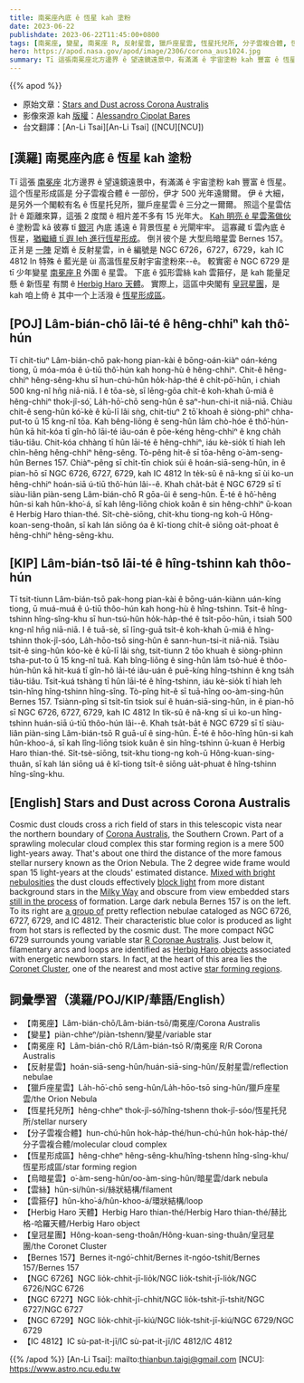 ```yaml
---
title: 南冕座內底 ê 恆星 kah 塗粉
date: 2023-06-22
publishdate: 2023-06-22T11:45:00+0800
tags: [南冕座, 變星, 南冕座 R, 反射星雲, 獵戶座星雲, 恆星托兒所, 分子雲複合體, 恆星形成區, 烏暗星雲, Bernes 157, NGC 6726, NGC 6727, NGC 6729, IC 4812, Herbig Haro 天體, 皇冠星團, 雲絲, 雲箍仔]
hero: https://apod.nasa.gov/apod/image/2306/corona_aus1024.jpg
summary: Tī 這張南冕座北方邊界 ê 望遠鏡遠景中，有滿滿 ê 宇宙塗粉 kah 豐富 ê 恆星。
---
```


{{% apod %}}

- 原始文章：[Stars and Dust across Corona Australis](https://apod.nasa.gov/apod/ap230622.html)
- 影像來源 kah [版權][copyright]：[Alessandro Cipolat Bares](https://www.juzaphoto.com/galleria.php?cat=6&srt=mcommento&show=1&tempo=&l=it)
- 台文翻譯：[An-Li Tsai][An-Li Tsai] ([NCU][NCU])

## [漢羅] 南冕座內底 ê 恆星 kah 塗粉
Tī 這張 [南冕座][Corona Australis] 北方邊界 ê 望遠鏡遠景中，有滿滿 ê 宇宙塗粉 kah 豐富 ê 恆星。
這个恆星形成區是 分子雲複合體 ê 一部份，伊才 500 光年遠爾爾。
伊 ê 大細，是另外一个閣較有名 ê 恆星托兒所，獵戶座星雲 ê 三分之一爾爾。
照這个星雲估計 ê 距離來算，這張 2 度闊 ê 相片差不多有 15 光年大。
[Kah 明亮 ê 星雲濫做伙][Mixed with bright nebulosities] ê 塗粉雲 kā 彼寡 tī [銀河][Milky Way] 內底 遙遠 ê 背景恆星 ê 光閘牢牢。
這寡藏 tī 雲內底 ê 恆星，[猶繼續 tī 遐 leh 進行恆星形成][still in the process]。
倒爿彼个是 大型烏暗星雲 Bernes 157。
正爿是 [一陣][a group of] 足媠 ê 反射星雲，in ê 編號是 NGC 6726，6727，6729，kah IC 4812
In 特殊 ê 藍光是 ùi 高溫恆星反射宇宙塗粉來--ê。
較實密 ê NGC 6729 是 tī 少年變星 [南冕座 R][R Coronae Australis] 外圍 ê 星雲。
下底 ê 弧形雲絲 kah 雲箍仔，是 kah 能量足懸 ê 新恆星 有關 ê [Herbig Haro 天體][Herbig Haro objects]。
實際上，這區中央閣有 [皇冠星團][Coronet Cluster]，是 kah 咱上倚 ê 其中一个上活潑 ê [恆星形成區][star forming regions]。

## [POJ] Lâm-bián-chō lāi-té ê hêng-chhiⁿ kah thô͘-hún
Tī chit-tiuⁿ Lâm-bián-chō pak-hong pian-kài ê bōng-oán-kiàⁿ oán-kéng tiong, ū móa-móa ê ú-tiū thô͘-hún kah hong-hù ê hêng-chhiⁿ.
Chit-ê hêng-chhiⁿ hêng-sêng-khu sī hun-chú-hûn ho̍k-ha̍p-thé ê chi̍t-pō͘-hūn, i chiah 500 kng-nî hn̄g niā-niā.
I ê tōa-sè, sī lēng-gōa chi̍t-ê koh-khah ū-miâ ê hêng-chhiⁿ thok-jî-só͘, La̍h-hō͘-chō seng-hûn ê saⁿ-hun-chi-it niā-niā.
Chiàu chit-ê seng-hûn kó͘-kè ê kū-lī lâi sǹg, chit-tiuⁿ 2 tō͘ khoah ê siòng-phìⁿ chha-put-to ū 15 kng-nî tōa.
Kah bêng-liōng ê seng-hûn lām chò-hóe ê thô͘-hún-hûn kā hit-kóa tī gîn-hô lāi-té iâu-oán ê pōe-kéng hêng-chhiⁿ ê kng cha̍h tiâu-tiâu.
Chit-kóa chhàng tī hûn lāi-té ê hêng-chhiⁿ, iáu kè-sio̍k tī hiah leh chìn-hêng hêng-chhiⁿ hêng-sêng.
Tò-pêng hit-ê sī tōa-hêng o͘-àm-seng-hûn Bernes 157.
Chiàⁿ-pêng sī chi̍t-tīn chiok súi ê hoán-siā-seng-hûn, in ê pian-hō sī NGC 6726, 6727, 6729, kah IC 4812
In te̍k-sû ê nâ-kng sī ùi ko-un hêng-chhiⁿ hoán-siā ú-tiū thô͘-hún lâi--ê.
Khah cha̍t-ba̍t ê NGC 6729 sī tī siàu-liân piàn-seng Lâm-bián-chō R gōa-ûi ê seng-hûn.
Ē-té ê hô͘-hêng hûn-si kah hûn-kho͘-á, sī kah lêng-liōng chiok koân ê sin hêng-chhiⁿ ū-koan ê Herbig Haro thian-thé.
Si̍t-chè-siōng, chit-khu tiong-ng koh-ū Hông-koan-seng-thoân, sī kah lán siōng óa ê kî-tiong chi̍t-ê siōng oa̍t-phoat ê hêng-chhiⁿ hêng-sêng-khu.

## [KIP] Lâm-bián-tsō lāi-té ê hîng-tshinn kah thôo-hún
Tī tsit-tiunn Lâm-bián-tsō pak-hong pian-kài ê bōng-uán-kiànn uán-kíng tiong, ū muá-muá ê ú-tiū thôo-hún kah hong-hù ê hîng-tshinn.
Tsit-ê hîng-tshinn hîng-sîng-khu sī hun-tsú-hûn ho̍k-ha̍p-thé ê tsi̍t-pōo-hūn, i tsiah 500 kng-nî hn̄g niā-niā.
I ê tuā-sè, sī līng-guā tsi̍t-ê koh-khah ū-miâ ê hîng-tshinn thok-jî-sóo, La̍h-hōo-tsō sing-hûn ê sann-hun-tsi-it niā-niā.
Tsiàu tsit-ê sing-hûn kóo-kè ê kū-lī lâi sǹg, tsit-tiunn 2 tōo khuah ê siòng-phìnn tsha-put-to ū 15 kng-nî tuā.
Kah bîng-liōng ê sing-hûn lām tsò-hué ê thôo-hún-hûn kā hit-kuá tī gîn-hô lāi-té iâu-uán ê puē-kíng hîng-tshinn ê kng tsa̍h tiâu-tiâu.
Tsit-kuá tshàng tī hûn lāi-té ê hîng-tshinn, iáu kè-sio̍k tī hiah leh tsìn-hîng hîng-tshinn hîng-sîng.
Tò-pîng hit-ê sī tuā-hîng oo-àm-sing-hûn Bernes 157.
Tsiànn-pîng sī tsi̍t-tīn tsiok suí ê huán-siā-sing-hûn, in ê pian-hō sī NGC 6726, 6727, 6729, kah IC 4812
In ti̍k-sû ê nâ-kng sī uì ko-un hîng-tshinn huán-siā ú-tiū thôo-hún lâi--ê.
Khah tsa̍t-ba̍t ê NGC 6729 sī tī siàu-liân piàn-sing Lâm-bián-tsō R guā-uî ê sing-hûn.
Ē-té ê hôo-hîng hûn-si kah hûn-khoo-á, sī kah lîng-liōng tsiok kuân ê sin hîng-tshinn ū-kuan ê Herbig Haro thian-thé.
Si̍t-tsè-siōng, tsit-khu tiong-ng koh-ū Hông-kuan-sing-thuân, sī kah lán siōng uá ê kî-tiong tsi̍t-ê siōng ua̍t-phuat ê hîng-tshinn hîng-sîng-khu.

## [English] Stars and Dust across Corona Australis
Cosmic dust clouds cross a rich field of stars in this telescopic vista near the northern boundary of [Corona Australis][Corona Australis], the Southern Crown.
Part of a sprawling molecular cloud complex this star forming region is a mere 500 light-years away.
That's about one third the distance of the more famous stellar nursery known as the Orion Nebula.
The 2 degree wide frame would span 15 light-years at the clouds' estimated distance.
[Mixed with bright nebulosities][Mixed with bright nebulosities] the dust clouds effectively [block light][block light] from more distant background stars in the [Milky Way][Milky Way] and obscure from view embedded stars [still in the process][still in the process] of formation.
Large dark nebula Bernes 157 is on the left.
To its right are [a group of][a group of] pretty reflection nebulae cataloged as NGC 6726, 6727, 6729, and IC 4812.
Their characteristic blue color is produced as light from hot stars is reflected by the cosmic dust.
The more compact NGC 6729 surrounds young variable star [R Coronae Australis][R Coronae Australis].
Just below it, filamentary arcs and loops are identified as [Herbig Haro objects][Herbig Haro objects] associated with energetic newborn stars.
In fact, at the heart of this area lies the [Coronet Cluster][Coronet Cluster], one of the nearest and most active [star forming regions][star forming regions].

## 詞彙學習（漢羅/POJ/KIP/華語/English）
- 【南冕座】Lâm-bián-chō/Lâm-bián-tsō/南冕座/Corona Australis
- 【變星】piàn-chheⁿ/piàn-tshenn/變星/variable star
- 【南冕座 R】Lâm-bián-chō R/Lâm-bián-tsō R/南冕座 R/R Corona Australis
- 【反射星雲】hoán-siā-seng-hûn/huán-siā-sing-hûn/反射星雲/reflection nebulae
- 【獵戶座星雲】La̍h-hō͘-chō seng-hûn/La̍h-hōo-tsō sing-hûn/獵戶座星雲/the Orion Nebula
- 【恆星托兒所】hêng-chheⁿ thok-jî-só͘/hîng-tshenn thok-jî-sóo/恆星托兒所/stellar nursery
- 【分子雲複合體】hun-chú-hûn hok-ha̍p-thé/hun-chú-hûn hok-ha̍p-thé/分子雲複合體/molecular cloud complex
- 【恆星形成區】hêng-chheⁿ hêng-sêng-khu/hîng-tshenn hîng-sîng-khu/恆星形成區/star forming region
- 【烏暗星雲】o͘-àm-seng-hûn/oo-àm-sing-hûn/暗星雲/dark nebula
- 【雲絲】hûn-si/hûn-si/絲狀結構/filament
- 【雲箍仔】hûn-kho͘-á/hûn-khoo-á/環狀結構/loop
- 【Herbig Haro 天體】Herbig Haro thian-thé/Herbig Haro thian-thé/赫比格-哈羅天體/Herbig Haro object
- 【皇冠星團】Hông-koan-seng-thoân/Hông-kuan-sing-thuân/皇冠星團/the Coronet Cluster
- 【Bernes 157】Bernes it-ngó͘-chhit/Bernes it-ngóo-tshit/Bernes 157/Bernes 157
- 【NGC 6726】NGC lio̍k-chhit-jī-lio̍k/NGC lio̍k-tshit-jī-lio̍k/NGC 6726/NGC 6726
- 【NGC 6727】NGC lio̍k-chhit-jī-chhit/NGC lio̍k-tshit-jī-tshit/NGC 6727/NGC 6727
- 【NGC 6729】NGC lio̍k-chhit-jī-kiú/NGC lio̍k-tshit-jī-kiú/NGC 6729/NGC 6729
- 【IC 4812】IC sù-pat-it-jī/IC sù-pat-it-jī/IC 4812/IC 4812

{{% /apod %}}
[An-Li Tsai]: mailto:thianbun.taigi@gmail.com
[NCU]: https://www.astro.ncu.edu.tw

[copyright]: https://apod.nasa.gov/apod/fap/lib/about_apod.html#srapply
[License]: https://creativecommons.org/licenses/by/2.0/

[Corona Australis]:http://www.botproductions.com/stellar/corona_australis.html
[Mixed with bright nebulosities]:https://ui.adsabs.harvard.edu/abs/1977A%26AS...29...65B/abstract
[block light]:https://apod.nasa.gov/apod/ap090425.html
[Milky Way]:http://members.nova.org/~sol/chview/chv5.htm
[still in the process]:http://arxiv.org/abs/1211.6945
[a group of]:https://apod.nasa.gov/apod/image/0407/ngc6726_wide_tanlbl1.jpg
[R Coronae Australis]:http://www.solstation.com/stars/r-coraus.htm
[Herbig Haro objects]:https://apod.nasa.gov/apod/ap111027.html
[Coronet Cluster]:https://chandra.harvard.edu/photo/2007/coronet/
[star forming regions]:https://ui.adsabs.harvard.edu/abs/2008hsf2.book..735N/abstract

